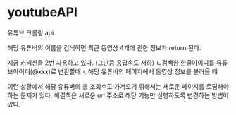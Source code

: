 # youtubeAPI
유튜브 크롤링 api

해당 유튜버의 이름을 검색하면
최근 동영상 4개에 관한 정보가 return 된다.

지금 커넥션을 2번 사용하고 있다. (그만큼 응답속도 저하)
  ㄴ검색한 한글아이디를 유튜브아이디(@xxx)로 변환할때
  ㄴ해당 유튜버의 페이지에서 동영상 정보를 불러올 떄
  
이런 상황에서 해당 유튜버의 총 조회수도 가져오기 위해서는 새로운 페이지를 로딩해야 하는 문제가 있다.
해결첵은 새로운 url 주소로 해당 기능만 실행하도록 변경하는 방법이 있다.
